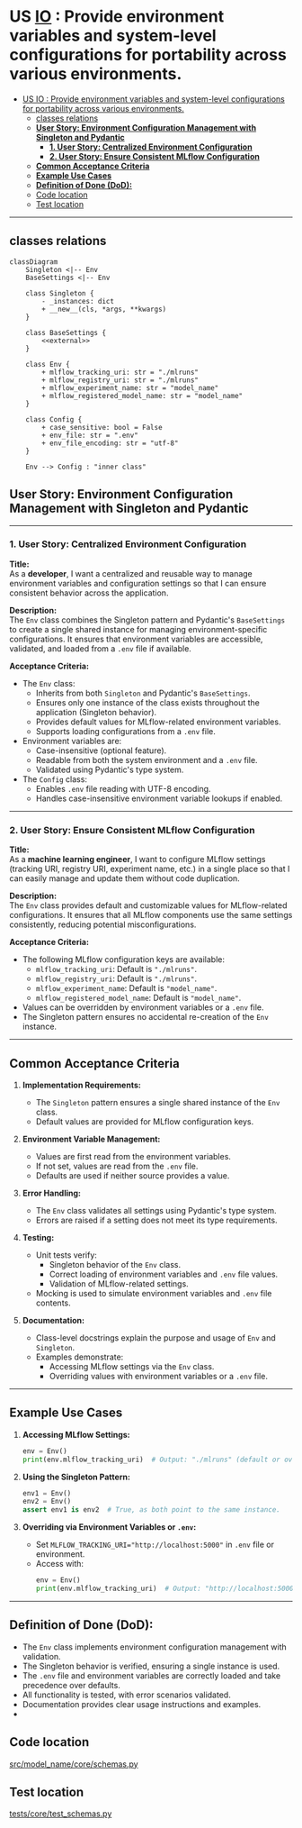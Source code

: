 # US [IO](./backlog_mlops_regresion.md) :  Provide environment variables and system-level configurations for portability across various environments.

- [US IO :  Provide environment variables and system-level configurations for portability across various environments.](#us-io---provide-environment-variables-and-system-level-configurations-for-portability-across-various-environments)
  - [classes relations](#classes-relations)
  - [**User Story: Environment Configuration Management with Singleton and Pydantic**](#user-story-environment-configuration-management-with-singleton-and-pydantic)
    - [**1. User Story: Centralized Environment Configuration**](#1-user-story-centralized-environment-configuration)
    - [**2. User Story: Ensure Consistent MLflow Configuration**](#2-user-story-ensure-consistent-mlflow-configuration)
  - [**Common Acceptance Criteria**](#common-acceptance-criteria)
  - [**Example Use Cases**](#example-use-cases)
  - [**Definition of Done (DoD):**](#definition-of-done-dod)
  - [Code location](#code-location)
  - [Test location](#test-location)

------------

## classes relations

```mermaid
classDiagram
    Singleton <|-- Env
    BaseSettings <|-- Env

    class Singleton {
        - _instances: dict
        + __new__(cls, *args, **kwargs)
    }

    class BaseSettings {
        <<external>>
    }

    class Env {
        + mlflow_tracking_uri: str = "./mlruns"
        + mlflow_registry_uri: str = "./mlruns"
        + mlflow_experiment_name: str = "model_name"
        + mlflow_registered_model_name: str = "model_name"
    }

    class Config {
        + case_sensitive: bool = False
        + env_file: str = ".env"
        + env_file_encoding: str = "utf-8"
    }

    Env --> Config : "inner class"

```


## **User Story: Environment Configuration Management with Singleton and Pydantic**

---

### **1. User Story: Centralized Environment Configuration**

**Title:**  
As a **developer**, I want a centralized and reusable way to manage environment variables and configuration settings so that I can ensure consistent behavior across the application.

**Description:**  
The `Env` class combines the Singleton pattern and Pydantic's `BaseSettings` to create a single shared instance for managing environment-specific configurations. It ensures that environment variables are accessible, validated, and loaded from a `.env` file if available.

**Acceptance Criteria:**  
- The `Env` class:
  - Inherits from both `Singleton` and Pydantic's `BaseSettings`.
  - Ensures only one instance of the class exists throughout the application (Singleton behavior).
  - Provides default values for MLflow-related environment variables.
  - Supports loading configurations from a `.env` file.
- Environment variables are:
  - Case-insensitive (optional feature).
  - Readable from both the system environment and a `.env` file.
  - Validated using Pydantic's type system.
- The `Config` class:
  - Enables `.env` file reading with UTF-8 encoding.
  - Handles case-insensitive environment variable lookups if enabled.

---

### **2. User Story: Ensure Consistent MLflow Configuration**

**Title:**  
As a **machine learning engineer**, I want to configure MLflow settings (tracking URI, registry URI, experiment name, etc.) in a single place so that I can easily manage and update them without code duplication.

**Description:**  
The `Env` class provides default and customizable values for MLflow-related configurations. It ensures that all MLflow components use the same settings consistently, reducing potential misconfigurations.

**Acceptance Criteria:**  
- The following MLflow configuration keys are available:
  - `mlflow_tracking_uri`: Default is `"./mlruns"`.
  - `mlflow_registry_uri`: Default is `"./mlruns"`.
  - `mlflow_experiment_name`: Default is `"model_name"`.
  - `mlflow_registered_model_name`: Default is `"model_name"`.
- Values can be overridden by environment variables or a `.env` file.
- The Singleton pattern ensures no accidental re-creation of the `Env` instance.

---

## **Common Acceptance Criteria**

1. **Implementation Requirements:**
   - The `Singleton` pattern ensures a single shared instance of the `Env` class.
   - Default values are provided for MLflow configuration keys.

2. **Environment Variable Management:**
   - Values are first read from the environment variables.
   - If not set, values are read from the `.env` file.
   - Defaults are used if neither source provides a value.

3. **Error Handling:**
   - The `Env` class validates all settings using Pydantic's type system.
   - Errors are raised if a setting does not meet its type requirements.

4. **Testing:**
   - Unit tests verify:
     - Singleton behavior of the `Env` class.
     - Correct loading of environment variables and `.env` file values.
     - Validation of MLflow-related settings.
   - Mocking is used to simulate environment variables and `.env` file contents.

5. **Documentation:**
   - Class-level docstrings explain the purpose and usage of `Env` and `Singleton`.
   - Examples demonstrate:
     - Accessing MLflow settings via the `Env` class.
     - Overriding values with environment variables or a `.env` file.

---

## **Example Use Cases**

1. **Accessing MLflow Settings:**
   ```python
   env = Env()
   print(env.mlflow_tracking_uri)  # Output: "./mlruns" (default or overridden)
   ```

2. **Using the Singleton Pattern:**
   ```python
   env1 = Env()
   env2 = Env()
   assert env1 is env2  # True, as both point to the same instance.
   ```

3. **Overriding via Environment Variables or `.env`:**
   - Set `MLFLOW_TRACKING_URI="http://localhost:5000"` in `.env` file or environment.
   - Access with:
     ```python
     env = Env()
     print(env.mlflow_tracking_uri)  # Output: "http://localhost:5000"
     ```

---

## **Definition of Done (DoD):**

- The `Env` class implements environment configuration management with validation.
- The Singleton behavior is verified, ensuring a single instance is used.
- The `.env` file and environment variables are correctly loaded and take precedence over defaults.
- All functionality is tested, with error scenarios validated.
- Documentation provides clear usage instructions and examples.
- 
## Code location

[src/model_name/core/schemas.py](../src/model_name/io/osvariables.py)

## Test location

[tests/core/test_schemas.py](../tests/io/osvariables.py)